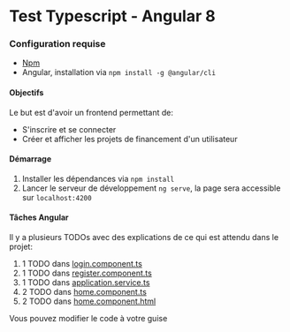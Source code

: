 # Test Typescript - Angular 8

### Configuration requise
- [Npm](https://www.npmjs.com/get-npm)
- Angular, installation via `npm install -g @angular/cli`

#### Objectifs
Le but est d'avoir un frontend permettant de:
- S'inscrire et se connecter
- Créer et afficher les projets de financement d'un utilisateur

#### Démarrage
1. Installer les dépendances via `npm install`
2. Lancer le serveur de développement `ng serve`, la page sera accessible sur `localhost:4200`

#### Tâches Angular
Il y a plusieurs TODOs avec des explications de ce qui est attendu dans le projet:
1. 1 TODO dans [login.component.ts](src/app/login/login.component.ts)
2. 1 TODO dans [register.component.ts](src/app/register/register.component.ts)
3. 1 TODO dans [application.service.ts](src/app/service/application.service.ts)
4. 2 TODO dans [home.component.ts](src/app/home/home.component.ts)
4. 2 TODO dans [home.component.html](src/app/home/home.component.html)

Vous pouvez modifier le code à votre guise
